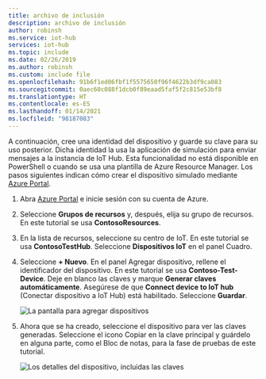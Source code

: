 ```yaml
---
title: archivo de inclusión
description: archivo de inclusión
author: robinsh
ms.service: iot-hub
services: iot-hub
ms.topic: include
ms.date: 02/26/2019
ms.author: robinsh
ms.custom: include file
ms.openlocfilehash: 91b6f1ed06fbf1f5575650f96f4622b3df9ca083
ms.sourcegitcommit: 0aec60c088f1dcb0f89eaad5faf5f2c815e53bf8
ms.translationtype: HT
ms.contentlocale: es-ES
ms.lasthandoff: 01/14/2021
ms.locfileid: "98187083"
---
```

<!-- This is the instructions for creating a simulated device you can use for testing routing.-->

A continuación, cree una identidad del dispositivo y guarde su clave para su uso posterior. Dicha identidad la usa la aplicación de simulación para enviar mensajes a la instancia de IoT Hub. Esta funcionalidad no está disponible en PowerShell o cuando se usa una plantilla de Azure Resource Manager. Los pasos siguientes indican cómo crear el dispositivo simulado mediante [Azure Portal](https://portal.azure.com).

1. Abra [Azure Portal](https://portal.azure.com) e inicie sesión con su cuenta de Azure.

2. Seleccione **Grupos de recursos** y, después, elija su grupo de recursos. En este tutorial se usa **ContosoResources**.

3. En la lista de recursos, seleccione su centro de IoT. En este tutorial se usa **ContosoTestHub**. Seleccione **Dispositivos IoT** en el panel Cuadro.

4. Seleccione **+ Nuevo**. En el panel Agregar dispositivo, rellene el identificador del dispositivo. En este tutorial se usa **Contoso-Test-Device**. Deje en blanco las claves y marque **Generar claves automáticamente**. Asegúrese de que **Connect device to IoT hub** (Conectar dispositivo a IoT Hub) está habilitado. Seleccione **Guardar**.

   ![La pantalla para agregar dispositivos](./media/iot-hub-include-create-simulated-device-portal/add-device.png)

5. Ahora que se ha creado, seleccione el dispositivo para ver las claves generadas. Seleccione el icono Copiar en la clave principal y guárdelo en alguna parte, como el Bloc de notas, para la fase de pruebas de este tutorial.

   ![Los detalles del dispositivo, incluidas las claves](./media/iot-hub-include-create-simulated-device-portal/device-details.png)